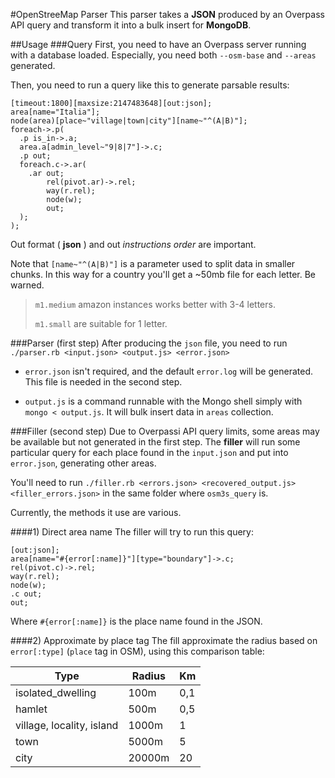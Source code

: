 #OpenStreeMap Parser
This parser takes a **JSON** produced by an Overpass API query and transform it into a bulk insert for **MongoDB**.

##Usage
###Query
First, you need to have an Overpass server running with a database loaded. Especially, you need both `--osm-base` and `--areas` generated.

Then, you need to run a query like this to generate parsable results:

```
[timeout:1800][maxsize:2147483648][out:json];
area[name="Italia"];
node(area)[place~"village|town|city"][name~"^(A|B)"];
foreach->.p(
  .p is_in->.a;
  area.a[admin_level~"9|8|7"]->.c;
  .p out;
  foreach.c->.ar(
    .ar out;
        rel(pivot.ar)->.rel;
        way(r.rel);
        node(w);
        out;
  );
);
```

Out format ( **json** ) and out *instructions order* are important.

Note that `[name~"^(A|B)"]` is a parameter used to split data in smaller chunks. In this way for a country you'll get a ~50mb file for each letter. Be warned.

> `m1.medium` amazon instances works better with 3-4 letters.
> 
> `m1.small` are suitable for 1 letter.

###Parser (first step)
After producing the `json` file, you need to run `./parser.rb <input.json> <output.js> <error.json>`

* `error.json` isn't required, and the default `error.log` will be generated. This file is needed in the second step.

* `output.js` is a command runnable with the Mongo shell simply with `mongo < output.js`. It will bulk insert data in `areas` collection.

###Filler (second step)
Due to Overpassi API query limits, some areas may be available but not generated in the first step. The **filler** will run some particular query for each place found in the `input.json` and put into `error.json`, generating other areas.

You'll need to run `./filler.rb <errors.json> <recovered_output.js> <filler_errors.json>` in the same folder where `osm3s_query` is.

Currently, the methods it use are various.

####1) Direct area name
The filler will try to run this query:

```
[out:json];
area[name="#{error[:name]}"][type="boundary"]->.c;
rel(pivot.c)->.rel;
way(r.rel);
node(w);
.c out;
out;
```

Where `#{error[:name]}` is the place name found in the JSON.

####2) Approximate by place tag
The fill approximate the radius based on `error[:type]` (`place` tag in OSM), using this comparison table:

| Type | Radius | Km |
| ---- | ------ | -- |
| isolated_dwelling | 100m | 0,1 |
| hamlet | 500m | 0,5 |
| village, locality, island | 1000m | 1 |
| town | 5000m |  5 |
| city | 20000m | 20 |